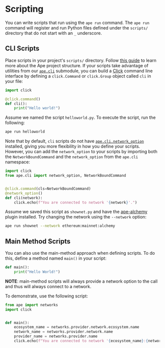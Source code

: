 # Scripting

You can write scripts that run using the `ape run` command.
The `ape run` command will register and run Python files defined under the `scripts/` directory that do not start with an `_` underscore.

## CLI Scripts

Place scripts in your project's `scripts/` directory.
Follow [this guide](./projects.html) to learn more about the Ape project structure.
If your scripts take advantage of utilities from our [`ape.cli`](../methoddocs/cli.html#ape-cli) submodule, you can build a [Click](https://click.palletsprojects.com/) command line interface by defining a `click.Command` or `click.Group` object called `cli` in your file:

```python
import click

@click.command()
def cli():
    print("Hello world!")
```

Assume we named the script `helloworld.py`.
To execute the script, run the following:

```bash
ape run helloworld
```

Note that by default, `cli` scripts do not have [`ape.cli.network_option`](../methoddocs/cli.html?highlight=options#ape.cli.options.network_option) installed, giving you more flexibility in how you define your scripts.
However, you can add the `network_option` to your scripts by importing both the `NetworkBoundCommand` and the `network_option` from the `ape.cli` namespace:

```python
import click
from ape.cli import network_option, NetworkBoundCommand


@click.command(cls=NetworkBoundCommand)
@network_option()
def cli(network):
    click.echo(f"You are connected to network '{network}'.")
```

Assume we saved this script as `shownet.py` and have the [ape-alchemy](https://github.com/ApeWorX/ape-alchemy) plugin installed.
Try changing the network using the `--network` option:

```bash
ape run shownet --network ethereum:mainnet:alchemy
```

## Main Method Scripts

You can also use the main-method approach when defining scripts.
To do this, define a method named `main()` in your script:

```python
def main():
    print("Hello World!")
```

**NOTE**: main-method scripts will always provide a network option to the call and thus will always connect to a network.

To demonstrate, use the following script:

```python
from ape import networks
import click


def main():
    ecosystem_name = networks.provider.network.ecosystem.name
    network_name = networks.provider.network.name
    provider_name = networks.provider.name
    click.echo(f"You are connected to network '{ecosystem_name}:{network_name}:{provider_name}'.")
```
